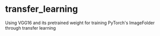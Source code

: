 # transfer_learning
Using VGG16 and its pretrained weight for training PyTorch's ImageFolder through transfer learning
